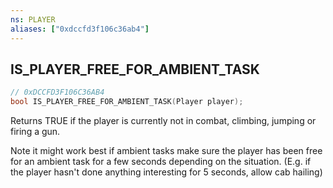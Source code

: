 ```yaml
---
ns: PLAYER
aliases: ["0xdccfd3f106c36ab4"]
---
```

## IS_PLAYER_FREE_FOR_AMBIENT_TASK

```c
// 0xDCCFD3F106C36AB4
bool IS_PLAYER_FREE_FOR_AMBIENT_TASK(Player player);
```

Returns TRUE if the player is currently not in combat, climbing, jumping or firing a gun.

Note it might work best if ambient tasks make sure the player has been free for an ambient task for a few seconds depending on the situation. (E.g. if the player hasn't done anything interesting for 5 seconds, allow cab hailing)

